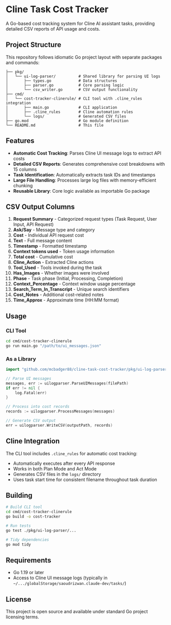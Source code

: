 # Cline Task Cost Tracker

A Go-based cost tracking system for Cline AI assistant tasks, providing detailed CSV reports of API usage and costs.

## Project Structure

This repository follows idiomatic Go project layout with separate packages and commands:

```
├── pkg/
│   └── ui-log-parser/          # Shared library for parsing UI logs
│       ├── types.go            # Data structures
│       ├── parser.go           # Core parsing logic
│       └── csv_writer.go       # CSV output functionality
├── cmd/
│   └── cost-tracker-clinerule/ # CLI tool with .cline_rules integration
│       ├── main.go             # CLI application
│       ├── .cline_rules        # Cline automation rules
│       └── logs/               # Generated CSV files
├── go.mod                      # Go module definition
└── README.md                   # This file
```

## Features

- **Automatic Cost Tracking**: Parses Cline UI message logs to extract API costs
- **Detailed CSV Reports**: Generates comprehensive cost breakdowns with 15 columns
- **Task Identification**: Automatically extracts task IDs and timestamps
- **Large File Handling**: Processes large log files with memory-efficient chunking
- **Reusable Library**: Core logic available as importable Go package

## CSV Output Columns

1. **Request Summary** - Categorized request types (Task Request, User Input, API Request)
2. **Ask/Say** - Message type and category
3. **Cost** - Individual API request cost
4. **Text** - Full message content
5. **Timestamp** - Formatted timestamp
6. **Context tokens used** - Token usage information
7. **Total cost** - Cumulative cost
8. **Cline_Action** - Extracted Cline actions
9. **Tool_Used** - Tools invoked during the task
10. **Has_Images** - Whether images were involved
11. **Phase** - Task phase (Initial, Processing, Completion)
12. **Context_Percentage** - Context window usage percentage
13. **Search_Term_In_Transcript** - Unique search identifiers
14. **Cost_Notes** - Additional cost-related notes
15. **Time_Approx** - Approximate time (HH:MM format)

## Usage

### CLI Tool

```bash
cd cmd/cost-tracker-clinerule
go run main.go "/path/to/ui_messages.json"
```

### As a Library

```go
import "github.com/mcbadger88/cline-task-cost-tracker/pkg/ui-log-parser"

// Parse UI messages
messages, err := uilogparser.ParseUIMessages(filePath)
if err != nil {
    log.Fatal(err)
}

// Process into cost records
records := uilogparser.ProcessMessages(messages)

// Generate CSV output
err = uilogparser.WriteCSV(outputPath, records)
```

## Cline Integration

The CLI tool includes `.cline_rules` for automatic cost tracking:

- Automatically executes after every API response
- Works in both Plan Mode and Act Mode
- Generates CSV files in the `logs/` directory
- Uses task start time for consistent filename throughout task duration

## Building

```bash
# Build CLI tool
cd cmd/cost-tracker-clinerule
go build -o cost-tracker

# Run tests
go test ./pkg/ui-log-parser/...

# Tidy dependencies
go mod tidy
```

## Requirements

- Go 1.19 or later
- Access to Cline UI message logs (typically in `~/.../globalStorage/saoudrizwan.claude-dev/tasks/`)

## License

This project is open source and available under standard Go project licensing terms.
